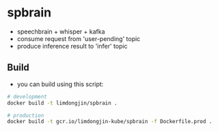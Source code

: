 # spbrain

- speechbrain + whisper + kafka
- consume request from 'user-pending' topic
- produce inference result to 'infer' topic

## Build

- you can build using this script:
```bash
# development
docker build -t limdongjin/spbrain .

# production
docker build -t gcr.io/limdongjin-kube/spbrain -f Dockerfile.prod .
```
